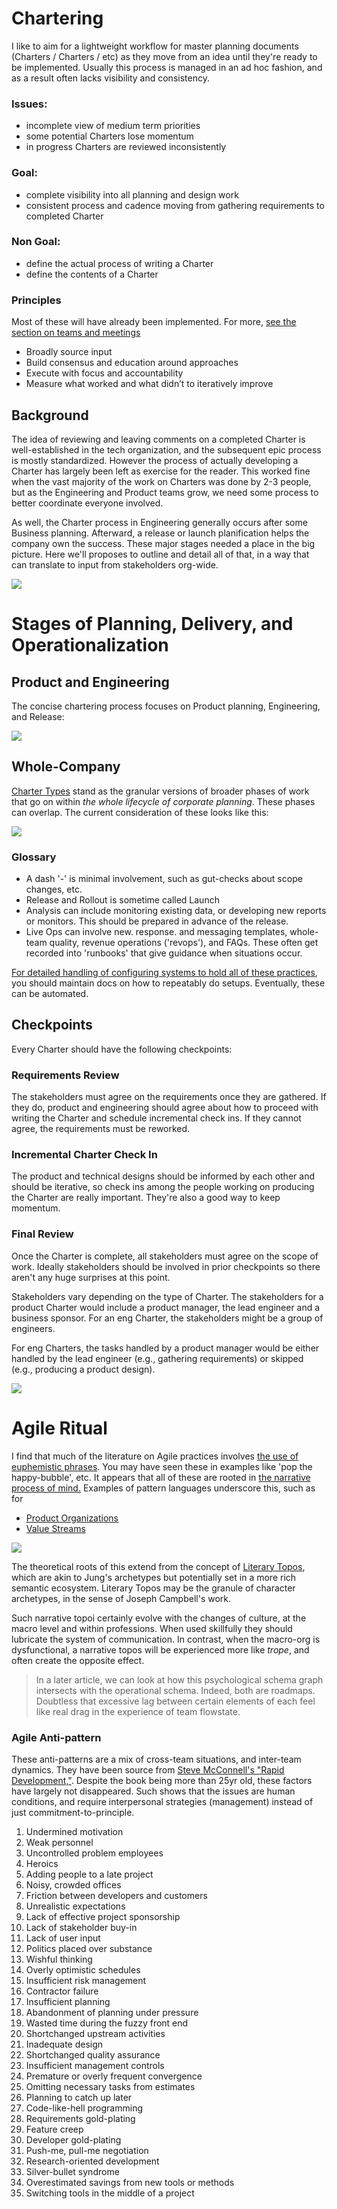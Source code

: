 # Chartering

I like to aim for a lightweight workflow for master planning documents (Charters / Charters / etc) as they move from an idea until they're ready to be implemented. Usually this process is managed in an ad hoc fashion, and as a result often lacks visibility and consistency.

### Issues:

* incomplete view of medium term priorities
* some potential Charters lose momentum
* in progress Charters are reviewed inconsistently

### Goal:

* complete visibility into all planning and design work
* consistent process and cadence moving from gathering requirements to completed Charter

### Non Goal:

* define the actual process of writing a Charter
* define the contents of a Charter


### Principles

Most of these will have already been implemented.  For more, [see the section on teams and meetings](/remote-work.html#meetings)

* Broadly source input
* Build consensus and education around approaches
* Execute with focus and accountability
* Measure what worked and what didn’t to iteratively improve


## Background

The idea of reviewing and leaving comments on a completed Charter is well-established in the tech organization, and the subsequent epic process is mostly standardized. However the process of actually developing a Charter has largely been left as exercise for the reader. This worked fine when the vast majority of the work on Charters was done by 2-3 people, but as the Engineering and Product teams grow, we need some process to better coordinate everyone involved.

As well, the Charter process in Engineering generally occurs after some Business planning.  Afterward, a release or launch planification helps the company own the success.  These major stages needed a place in the big picture.  Here we'll proposes to outline and detail all of that, in a way that can translate to input from stakeholders org-wide.

![](assets/planning-highway.jpg)


# Stages of Planning, Delivery, and Operationalization

## Product and Engineering

The concise chartering process focuses on Product planning, Engineering, and Release:

![](assets/agile-stages-product-dev.png)


## Whole-Company

[Charter Types](agile-charter-types.md) stand as the granular versions of broader phases of work that go on within *the whole lifecycle of corporate planning*.  These phases can overlap.  The current consideration of these looks like this:

![](assets/agile-stages-cross-business.png)

### Glossary

* A dash '-' is minimal involvement, such as gut-checks about scope changes, etc.
* Release and Rollout is sometime called Launch
* Analysis can include monitoring existing data, or developing new reports or monitors.  This should be prepared in advance of the release.
* Live Ops can involve new. response. and messaging templates, whole-team quality, revenue operations ('revops'), and FAQs.    These often get recorded into 'runbooks' that give guidance when situations occur.

[For detailed handling of configuring systems to hold all of these practices](agile-configurations.md), you should maintain docs on how to repeatably do setups.  Eventually, these can be automated.

## Checkpoints

Every Charter should have the following checkpoints:

### Requirements Review
The stakeholders must agree on the requirements once they are gathered. If they do, product and engineering should agree about how to proceed with writing the Charter and schedule incremental check ins. If they cannot agree, the requirements must be reworked.

### Incremental Charter Check In

The product and technical designs should be informed by each other and should be iterative, so check ins among the people working on producing the Charter are really important. They're also a good way to keep momentum.

### Final Review

Once the Charter is complete, all stakeholders must agree on the scope of work. Ideally stakeholders should be involved in prior checkpoints so there aren't any huge surprises at this point.

Stakeholders vary depending on the type of Charter. The stakeholders for a product Charter would include a product manager, the lead engineer and a business sponsor. For an eng Charter, the stakeholders might be a group of engineers.

For eng Charters, the tasks handled by a product manager would be either handled by the lead engineer (e.g., gathering requirements) or skipped (e.g., producing a product design).

![](assets/planning-highway.jpg)


# Agile Ritual

I find that much of the literature on Agile practices involves [the use of euphemistic phrases](https://www.linkedin.com/pulse/how-scrum-patterns-help-you-become-better-master-karel-smutn%C3%BD-1e/).  You may have seen these in examples like 'pop the happy-bubble', etc.  It appears that all of these are rooted in [the narrative process of mind.](https://en.wikipedia.org/wiki/Bicameralism_(psychology))  Examples of pattern languages underscore this, such as for 

* [Product Organizations](assets/Scrum-Patterns-Organization.pdf)
* [Value Streams](assets/Scrum-Patterns-Value-Stream.pdf)

![](assets/roadmap/Scrum-Patterns-Organization.jpg)

The theoretical roots of this extend from the concept of [Literary Topos](https://en.wikipedia.org/wiki/Literary_topos), which are akin to Jung's archetypes but potentially set in a more rich semantic ecosystem.  Literary Topos may be the granule of character archetypes, in the sense of Joseph Campbell's work.

Such narrative topoi certainly evolve with the changes of culture, at the macro level and within professions.  When used skillfully they should lubricate the system of communication.  In contrast, when the macro-org is dysfunctional, a narrative topos will be experienced more like _trope_, and often create the opposite effect. 

> In a later article, we can look at how this psychological schema graph intersects with the operational schema.  Indeed, both are roadmaps.  Doubtless that excessive lag between certain elements of each feel like real drag in the experience of team flowstate. 

### Agile Anti-pattern

These anti-patterns are a mix of cross-team situations, and inter-team dynamics.  They have been source from [Steve McConnell's "Rapid Development,"](https://dev.to/bosepchuk/the-one-chart-every-developer-must-understand-2db9).  Despite the book being more than 25yr old, these factors have largely not disappeared.  Such shows that the issues are human conditions, and require interpersonal strategies (management) instead of just commitment-to-principle.

1. Undermined motivation
1. Weak personnel
1. Uncontrolled problem employees
1. Heroics
1. Adding people to a late project
1. Noisy, crowded offices
1. Friction between developers and customers
1. Unrealistic expectations
1. Lack of effective project sponsorship
1. Lack of stakeholder buy-in
1. Lack of user input
1. Politics placed over substance
1. Wishful thinking
1. Overly optimistic schedules
1. Insufficient risk management
1. Contractor failure
1. Insufficient planning
1. Abandonment of planning under pressure
1. Wasted time during the fuzzy front end
1. Shortchanged upstream activities
1. Inadequate design
1. Shortchanged quality assurance
1. Insufficient management controls
1. Premature or overly frequent convergence
1. Omitting necessary tasks from estimates
1. Planning to catch up later
1. Code-like-hell programming
1. Requirements gold-plating
1. Feature creep
1. Developer gold-plating
1. Push-me, pull-me negotiation
1. Research-oriented development
1. Silver-bullet syndrome
1. Overestimated savings from new tools or methods
1. Switching tools in the middle of a project